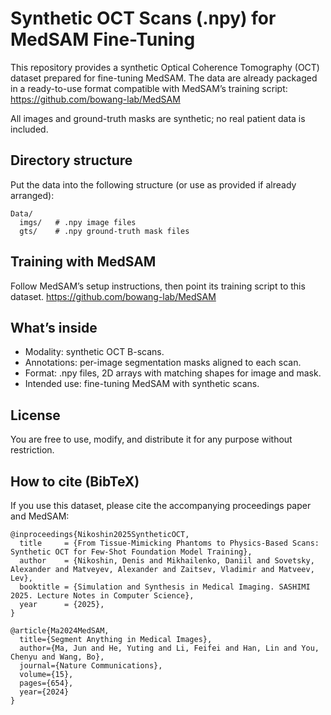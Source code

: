 # Synthetic OCT Scans (.npy) for MedSAM Fine-Tuning

This repository provides a synthetic Optical Coherence Tomography (OCT) dataset prepared for fine-tuning MedSAM. The data are already packaged in a ready-to-use format compatible with MedSAM’s training script:
https://github.com/bowang-lab/MedSAM

All images and ground-truth masks are synthetic; no real patient data is included.

## Directory structure

Put the data into the following structure (or use as provided if already arranged):

```
Data/
  imgs/   # .npy image files
  gts/    # .npy ground-truth mask files
```

## Training with MedSAM

Follow MedSAM’s setup instructions, then point its training script to this dataset.
https://github.com/bowang-lab/MedSAM

## What’s inside

- Modality: synthetic OCT B-scans.
- Annotations: per-image segmentation masks aligned to each scan.
- Format: .npy files, 2D arrays with matching shapes for image and mask.
- Intended use: fine-tuning MedSAM with synthetic scans.

## License

You are free to use, modify, and distribute it for any purpose without restriction.

## How to cite (BibTeX)

If you use this dataset, please cite the accompanying proceedings paper and MedSAM:

```
@inproceedings{Nikoshin2025SyntheticOCT,
  title     = {From Tissue-Mimicking Phantoms to Physics-Based Scans: Synthetic OCT for Few-Shot Foundation Model Training},
  author    = {Nikoshin, Denis and Mikhailenko, Daniil and Sovetsky, Alexander and Matveyev, Alexander and Zaitsev, Vladimir and Matveev, Lev},
  booktitle = {Simulation and Synthesis in Medical Imaging. SASHIMI 2025. Lecture Notes in Computer Science},
  year      = {2025},
}
```

```
@article{Ma2024MedSAM,
  title={Segment Anything in Medical Images},
  author={Ma, Jun and He, Yuting and Li, Feifei and Han, Lin and You, Chenyu and Wang, Bo},
  journal={Nature Communications},
  volume={15},
  pages={654},
  year={2024}
}
```
